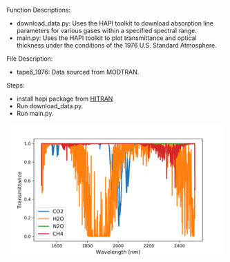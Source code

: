 Function Descriptions:
- download_data.py: Uses the HAPI toolkit to download absorption line parameters for various gases within a specified spectral range.
- main.py: Uses the HAPI toolkit to plot transmittance and optical thickness under the conditions of the 1976 U.S. Standard Atmosphere.

File Description:
- tape6_1976: Data sourced from MODTRAN.

Steps:
- install hapi package from [HITRAN](https://hitran.org/hapi/)
- Run download_data.py.
- Run main.py.


![Transmittance](Transmittance.png)

